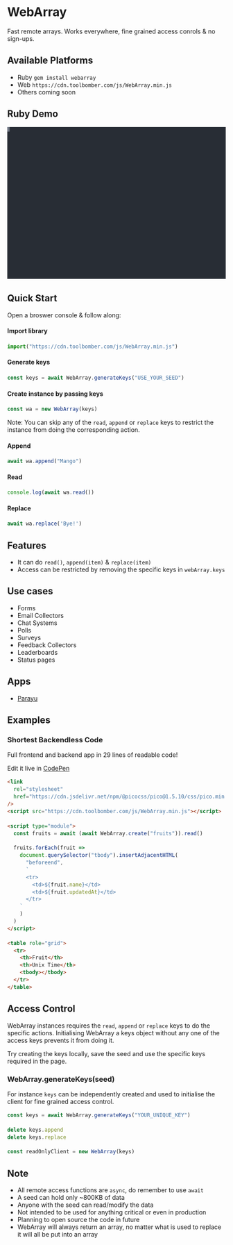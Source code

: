 # WebArray

Fast remote arrays. Works everywhere, fine grained access conrols & no sign-ups.

## Available Platforms

- Ruby `gem install webarray`
- Web `https://cdn.toolbomber.com/js/WebArray.min.js`
- Others coming soon

## Ruby Demo

![Ruby Demo](./ruby-demo.svg)

## Quick Start

Open a broswer console & follow along:

#### Import library

``` js
import("https://cdn.toolbomber.com/js/WebArray.min.js")
```

#### Generate keys

``` js
const keys = await WebArray.generateKeys("USE_YOUR_SEED")
```

#### Create instance by passing keys

``` js
const wa = new WebArray(keys)
```

Note: You can skip any of the `read`, `append` or `replace` keys to restrict
the instance from doing the corresponding action.

#### Append

``` js
await wa.append("Mango")
```

#### Read

``` js
console.log(await wa.read())
```

#### Replace

``` js
await wa.replace('Bye!')
```

## Features

- It can do `read()`, `append(item)` & `replace(item)`
- Access can be restricted by removing the specific keys in `webArray.keys`

## Use cases

- Forms
- Email Collectors
- Chat Systems
- Polls
- Surveys
- Feedback Collectors
- Leaderboards
- Status pages

## Apps

- [Parayu](https://parayu.toolbomber.com)

## Examples

### Shortest Backendless Code

Full frontend and backend app in 29 lines of readable code!

Edit it live in [CodePen](https://codepen.io/jikkuatwork/pen/GRwBzBY?editors=1000)

``` html
<link
  rel="stylesheet"
  href="https://cdn.jsdelivr.net/npm/@picocss/pico@1.5.10/css/pico.min.css"
/>
<script src="https://cdn.toolbomber.com/js/WebArray.min.js"></script>

<script type="module">
  const fruits = await (await WebArray.create("fruits")).read()

  fruits.forEach(fruit =>
    document.querySelector("tbody").insertAdjacentHTML(
      "beforeend",
      `
      <tr>
        <td>${fruit.name}</td>
        <td>${fruit.updatedAt}</td>
      </tr>
    `
    )
  )
</script>

<table role="grid">
  <tr>
    <th>Fruit</th>
    <th>Unix Time</th>
    <tbody></tbody>
  </tr>
</table>
```

## Access Control

WebArray instances requires the `read`, `append` or `replace` keys to do the
specific actions. Initialising WebArray a keys object without any one of the
access keys prevents it from doing it.

Try creating the keys locally, save the seed and use the specific keys required
in the page.

### WebArray.generateKeys(seed)

For instance `keys` can be independently created and used to initialise the client for
fine grained access control.

``` js
const keys = await WebArray.generateKeys("YOUR_UNIQUE_KEY")

delete keys.append
delete keys.replace

const readOnlyClient = new WebArray(keys)
```

## Note

- All remote access functions are `async`, do remember to use `await`
- A seed can hold only ~800KB of data
- Anyone with the seed can read/modify the data
- Not intended to be used for anything critical or even in production
- Planning to open source the code in future
- WebArray will always return an array, no matter what is used to replace it
  will all be put into an array
